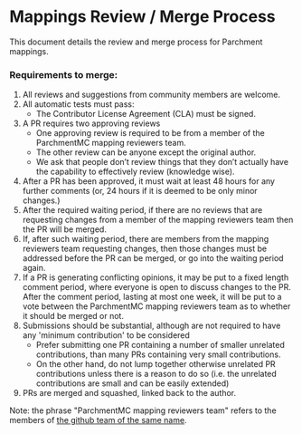 # Mappings Review / Merge Process

This document details the review and merge process for Parchment mappings.

### Requirements to merge:

1. All reviews and suggestions from community members are welcome.
1. All automatic tests must pass:
    - The Contributor License Agreement (CLA) must be signed.
1. A PR requires two approving reviews
    - One approving review is required to be from a member of the ParchmentMC mapping reviewers team.
    - The other review can be anyone except the original author.
    - We ask that people don’t review things that they don’t actually have the capability to effectively review (knowledge wise).
1. After a PR has been approved, it must wait at least 48 hours for any further comments (or, 24 hours if it is deemed to be only minor changes.)
1. After the required waiting period, if there are no reviews that are requesting changes from a member of the mapping reviewers team then the PR will be merged.
1. If, after such waiting period, there are members from the mapping reviewers team requesting changes, then those changes must be addressed before the PR can be merged, or go into the waiting period again.
1. If a PR is generating conflicting opinions, it may be put to a fixed length comment period, where everyone is open to discuss changes to the PR. After the comment period, lasting at most one week, it will be put to a vote between the ParchmentMC mapping reviewers team as to whether it should be merged or not.
1. Submissions should be substantial, although are not required to have any 'minimum contribution' to be considered
    - Prefer submitting one PR containing a number of smaller unrelated contributions, than many PRs containing very small contributions.
    - On the other hand, do not lump together otherwise unrelated PR contributions unless there is a reason to do so (i.e. the unrelated contributions are small and can be easily extended)
1. PRs are merged and squashed, linked back to the author.


Note: the phrase "ParchmentMC mapping reviewers team" refers to the members of [the github team of the same name](https://github.com/orgs/ParchmentMC/teams/mapping-reviewers).
